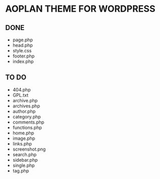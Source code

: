 AOPLAN THEME FOR WORDPRESS
======

DONE
-------
- page.php
- head.php
- style.css	
- footer.php
- index.php

TO DO
-------
- 404.php
- GPL.txt	
- archive.php
- archives.php
- author.php
- category.php
- comments.php
- functions.php
- home.php
- image.php
- links.php
- screenshot.png	
- search.php
- sidebar.php
- single.php
- tag.php
